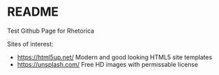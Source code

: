 # README

Test Github Page for Rhetorica

Sites of interest:

- <https://html5up.net/> Modern and good looking HTML5 site templates
- <https://unsplash.com/> Free HD images with permissable license
